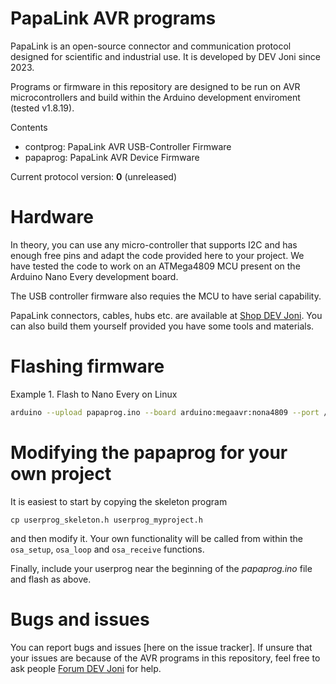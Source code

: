 # PapaLink AVR programs

PapaLink is an open-source connector and communication protocol
designed for scientific and industrial use.
It is developed by DEV Joni since 2023.

Programs or firmware in this repository are designed to be run on
AVR microcontrollers and build within the Arduino development
enviroment (tested v1.8.19).

Contents

- contprog: PapaLink AVR USB-Controller Firmware
- papaprog: PapaLink AVR Device Firmware

Current protocol version: **0** (unreleased)

# Hardware

In theory, you can use any micro-controller that
supports I2C and has enough free pins and adapt
the code provided here to your project.
We have tested the code to work on an ATMega4809 MCU
present on the Arduino Nano Every development board.

The USB controller firmware also requies the MCU to have
serial capability.

PapaLink connectors, cables, hubs etc. are
available at [Shop DEV Joni](https://devjoni.com/shop/).
You can also build them
yourself provided you have some tools and materials.


# Flashing firmware

Example 1. Flash to Nano Every on Linux

```bash
arduino --upload papaprog.ino --board arduino:megaavr:nona4809 --port /dev/ttyACM0
```

# Modifying the papaprog for your own project

It is easiest to start by copying the skeleton program

```
cp userprog_skeleton.h userprog_myproject.h
```

and then modify it.
Your own functionality will be called from within the
`osa_setup`, `osa_loop` and `osa_receive` functions.

Finally, include your userprog near the beginning of
the *papaprog.ino* file and flash as above.

# Bugs and issues

You can report bugs and issues [here on the issue tracker].
If unsure that your issues are because of the AVR programs
in this repository,
feel free to ask people [Forum DEV Joni](https://devjoni.com/forum/)
for help.

